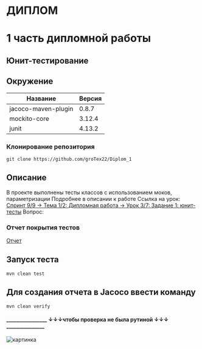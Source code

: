 # ДИПЛОМ
# 1 часть дипломной работы
## Юнит-тестирование


## Окружение
| Название |  Версия |
|----------|--------|
|jacoco-maven-plugin | 0.8.7 |
|mockito-core | 3.12.4 |
|junit | 4.13.2 |

### Клонирование репозитория

`git clone https://github.com/groTex22/Diplom_1`

## Описание
В проекте выполнены тесты классов с использованием моков, параметризации
Подробнее в описании к работе
Ссылка на урок: [Спринт 9/9 → Тема 1/2: Дипломная работа → Урок 3/7: Задание 1: юнит-тесты]( https://practicum.yandex.ru/learn/qa-automation-engineer-java/courses/a25b3ff1-fef4-431f-8c36-ed0bc1dfa048/sprints/283960/topics/dbe7c2dd-d034-4fec-8870-e4c9a44e4968/lessons/113ea47f-d4a0-4fe0-9f73-e7bf2316296e/#00c7b438-67de-47e3-8ab6-d6e70349c74a )
Вопрос: 

### Отчет покрытия тестов
[Отчет](target/site/jacoco/index.html)


## Запуск теста
`mvn clean test`

## Для создания отчета в Jacoco ввести команду
`mvn clean verify`



#### ________________ ↓↓↓чтобы проверка не была рутиной ↓↓↓ _______________
![картинка](https://avatars.mds.yandex.net/i?id=5931a1aa8781130ab76cc5ede08ae1f1_l-4219930-images-thumbs&n=13)

